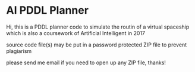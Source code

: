 # AI PDDL Planner

Hi, this is a PDDL planner code to simulate the routin of a virtual spaceship which is also a coursework of Artificial Intelligent in 2017

source code file(s) may be put in a password protected ZIP file to prevent plagiarism

please send me email if you need to open up any ZIP file, thanks!
